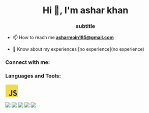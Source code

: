 <h1 align="center">Hi 👋, I'm ashar khan</h1>
<h3 align="center">subtitle</h3>

- 📫 How to reach me **asharmoin185@gmail.com**

- 📄 Know about my experiences [no experience](no experience)

<h3 align="left">Connect with me:</h3>
<p align="left">
</p>

<h3 align="left">Languages and Tools:</h3>
<p align="left"> <a href="https://developer.mozilla.org/en-US/docs/Web/JavaScript" target="_blank" rel="noreferrer"> <img src="https://raw.githubusercontent.com/devicons/devicon/master/icons/javascript/javascript-original.svg" alt="javascript" width="40" height="40"/> </a> </p>

![](https://user-images.githubusercontent.com/74038190/216124356-9c152f5b-554d-400c-a2f3-84f0f0b9a627.png)
![](https://user-images.githubusercontent.com/74038190/212750155-3ceddfbd-19d3-40a3-87af-8d329c8323c4.gif)
![](https://user-images.githubusercontent.com/74038190/213760697-1dc03683-ba49-44f2-985e-95fd5ec22d3f.gif)
![](https://user-images.githubusercontent.com/74038190/229223263-cf2e4b07-2615-4f87-9c38-e37600f8381a.gif)
![](https://user-images.githubusercontent.com/74038190/212750996-938b257b-266c-45a7-9af7-655341c0f58b.gif)
